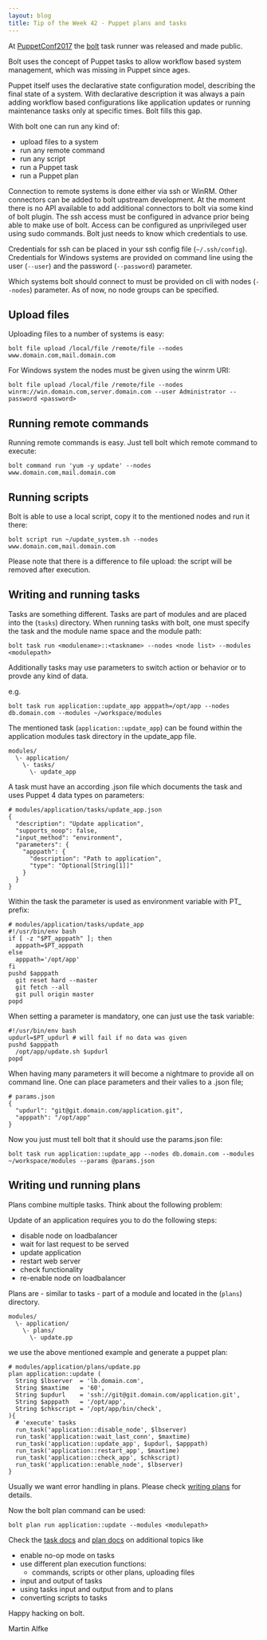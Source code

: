 ```yaml
---
layout: blog
title: Tip of the Week 42 - Puppet plans and tasks
---
```


At [PuppetConf2017](https://puppet.com/community/events/puppetconf/puppetconf-2017) the [bolt](https://puppet.com/products/puppet-bolt) task runner was released and made public.

Bolt uses the concept of Puppet tasks to allow workflow based system management, which was missing in Puppet since ages.

Puppet itself uses the declarative state configuration model, describing the final state of a system. With declarative description it was always a pain adding workflow based configurations like application updates or running maintenance tasks only at specific times. Bolt fills this gap.

With bolt one can run any kind of:

  - upload files to a system
  - run any remote command
  - run any script
  - run a Puppet task
  - run a Puppet plan

Connection to remote systems is done either via ssh or WinRM. Other connectors can be added to bolt upstream development. At the moment there is no API available to add additional connectors to bolt via some kind of bolt plugin.
The ssh access must be configured in advance prior being able to make use of bolt. Access can be configured as unprivileged user using sudo commands. Bolt just needs to know which credentials to use.

Credentials for ssh can be placed in your ssh config file (```~/.ssh/config```). Credentials for Windows systems are provided on command line using the user (```--user```) and the password (```--password```) parameter.

Which systems bolt should connect to must be provided on cli with nodes (```--nodes```) parameter. As of now, no node groups can be specified.

## Upload files

Uploading files to a number of systems is easy:

    bolt file upload /local/file /remote/file --nodes www.domain.com,mail.domain.com

For Windows system the nodes must be given using the winrm URI:

    bolt file upload /local/file /remote/file --nodes winrm://win.domain.com,server.domain.com --user Administrator --password <password>

## Running remote commands

Running remote commands is easy. Just tell bolt which remote command to execute:

    bolt command run 'yum -y update' --nodes www.domain.com,mail.domain.com

## Running scripts

Bolt is able to use a local script, copy it to the mentioned nodes and run it there:

    bolt script run ~/update_system.sh --nodes www.domain.com,mail.domain.com

Please note that there is a difference to file upload: the script will be removed after execution.

## Writing and running tasks

Tasks are something different. Tasks are part of modules and are placed into the (```tasks```) directory. When running tasks with bolt, one must specify the task and the module name space and the module path:

    bolt task run <modulename>::<taskname> --nodes <node list> --modules <modulepath>

Additionally tasks may use parameters to switch action or behavior or to provde any kind of data.

e.g.

    bolt task run application::update_app apppath=/opt/app --nodes db.domain.com --modules ~/workspace/modules

The mentioned task (```application::update_app```) can be found within the application modules task directory in the update_app file.

    modules/
      \- application/
        \- tasks/
          \- update_app

A task must have an according .json file which documents the task and uses Puppet 4 data types on parameters:

    # modules/application/tasks/update_app.json
    {
      "description": "Update application",
      "supports_noop": false,
      "input_method": "environment",
      "parameters": {
        "apppath": {
          "description": "Path to application",
          "type": "Optional[String[1]]"
        }
      }
    }

Within the task the parameter is used as environment variable with PT_ prefix:

    # modules/application/tasks/update_app
    #!/usr/bin/env bash
    if [ -z "$PT_apppath" ]; then
      apppath=$PT_apppath
    else
      apppath='/opt/app'
    fi
    pushd $apppath
      git reset hard --master
      git fetch --all
      git pull origin master
    popd

When setting a parameter is mandatory, one can just use the task variable:

    #!/usr/bin/env bash
    updurl=$PT_updurl # will fail if no data was given
    pushd $apppath
      /opt/app/update.sh $updurl
    popd


When having many parameters it will become a nightmare to provide all on command line. One can place parameters and their valies to a .json file;

    # params.json
    {
      "updurl": "git@git.domain.com/application.git",
      "apppath": "/opt/app"
    }

Now you just must tell bolt that it should use the params.json file:

    bolt task run application::update_app --nodes db.domain.com --modules ~/workspace/modules --params @params.json

## Writing und running plans

Plans combine multiple tasks. Think about the following problem:

Update of an application requires you to do the following steps:

  - disable node on loadbalancer
  - wait for last request to be served
  - update application
  - restart web server
  - check functionality
  - re-enable node on loadbalancer

Plans are - similar to tasks - part of a module and located in the (```plans```) directory.

    modules/
      \- application/
        \- plans/
          \- update.pp

we use the above mentioned example and generate a puppet plan:

    # modules/application/plans/update.pp
    plan application::update (
      String $lbserver  = 'lb.domain.com',
      String $maxtime   = '60',
      String $updurl    = 'ssh://git@git.domain.com/application.git',
      String $apppath   = '/opt/app',
      String $chkscript = '/opt/app/bin/check',
    ){
      # 'execute' tasks
      run_task('application::disable_node', $lbserver)
      run_task('application::wait_last_conn', $maxtime)
      run_task('application::update_app', $updurl, $apppath)
      run_task('application::restart_app', $maxtime)
      run_task('application::check_app', $chkscript)
      run_task('application::enable_node', $lbserver)
    }

Usually we want error handling in plans. Please check [writing plans](https://puppet.com/docs/bolt/0.5/writing_plans.html#handling-plan-function-results) for details.

Now the bolt plan command can be used:

    bolt plan run application::update --modules <modulepath> 

Check the [task docs](https://puppet.com/docs/bolt/0.5/writing_tasks.html) and [plan docs](https://puppet.com/docs/bolt/0.5/writing_plans.html) on additional topics like

  - enable no-op mode on tasks
  - use different plan execution functions:
    - commands, scripts or other plans, uploading files
  - input and output of tasks
  - using tasks input and output from and to plans
  - converting scripts to tasks

Happy hacking on bolt.

Martin Alfke
